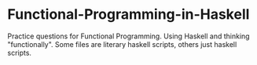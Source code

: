 # Functional-Programming-in-Haskell
Practice questions for Functional Programming. Using Haskell and thinking "functionally". Some files are literary haskell scripts, others just haskell scripts.

